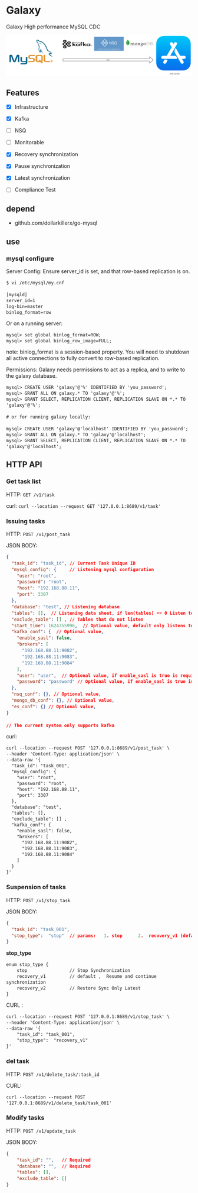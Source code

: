 # Galaxy
Galaxy High performance MySQL CDC

![](./doc/l1.png)

## Features
- [x] Infrastructure
- [x] Kafka
- [ ] NSQ
- [ ] Monitorable   
- [x] Recovery synchronization
- [x] Pause synchronization
- [x] Latest synchronization
- [ ] Compliance Test


## depend
- github.com/dollarkillerx/go-mysql

## use
###  mysql configure
Server Config: Ensure server_id is set, and that row-based replication is on.
``` 
$ vi /etc/mysql/my.cnf

[mysqld]
server_id=1
log-bin=master
binlog_format=row
```
Or on a running server:
``` 
mysql> set global binlog_format=ROW;
mysql> set global binlog_row_image=FULL;
```
note: binlog_format is a session-based property. You will need to shutdown all active connections to fully convert to row-based replication.

Permissions: Galaxy needs permissions to act as a replica, and to write to the galaxy database.
``` 
mysql> CREATE USER 'galaxy'@'%' IDENTIFIED BY 'you_password';
mysql> GRANT ALL ON galaxy.* TO 'galaxy'@'%';
mysql> GRANT SELECT, REPLICATION CLIENT, REPLICATION SLAVE ON *.* TO 'galaxy'@'%';

# or for running galaxy locally:

mysql> CREATE USER 'galaxy'@'localhost' IDENTIFIED BY 'you_password';
mysql> GRANT ALL ON galaxy.* TO 'galaxy'@'localhost';
mysql> GRANT SELECT, REPLICATION CLIENT, REPLICATION SLAVE ON *.* TO 'galaxy'@'localhost';
```

## HTTP API
### Get task list  
  
HTTP: `GET /v1/task`

curl: `curl --location --request GET '127.0.0.1:8689/v1/task'`

### Issuing tasks 

HTTP: `POST /v1/post_task`

JSON BODY:
```json
{
  "task_id": "task_id", // Current Task Unique ID
  "mysql_config": {     // Listening mysql configuration
    "user": "root",
    "password": "root",
    "host": "192.168.88.11",
    "port": 3307
  },
  "database": "test", // Listening database
  "tables": [],  // Listening data sheet, if len(tables) == 0 Listen to all tables under the current db
  "exclude_table": [] , // Tables that do not listen
  "start_time": 1624355996,  // Optional value, default only listens to the latest [This feature is very performance hungry (not recommended)]
  "kafka_conf": {  // Optional value, 
    "enable_sasl": false,
    "brokers": [
      "192.168.88.11:9082",
      "192.168.88.11:9083",
      "192.168.88.11:9084"
    ],
    "user": "user",  // Optional value, if enable_sasl is true is required
    "password": "password" // Optional value, if enable_sasl is true is required
  },
  "nsq_conf": {}, // Optional value, 
  "mongo_db_conf": {}, // Optional value, 
  "es_conf": {} // Optional value, 
}

// The current system only supports kafka
```

curl: 
``` 
curl --location --request POST '127.0.0.1:8689/v1/post_task' \
--header 'Content-Type: application/json' \
--data-raw '{
  "task_id": "task_001", 
  "mysql_config": {  
    "user": "root",
    "password": "root",
    "host": "192.168.88.11",
    "port": 3307
  },
  "database": "test",
  "tables": [],
  "exclude_table": [] , 
  "kafka_conf": {  
    "enable_sasl": false,
    "brokers": [
      "192.168.88.11:9082",
      "192.168.88.11:9083",
      "192.168.88.11:9084"
    ]
  }
}'
```

### Suspension of tasks

HTTP: `POST /v1/stop_task`

JSON BODY: 
```json
{
  "task_id": "task_001",
  "stop_type":  "stop"  // params:   1. stop      2.  recovery_v1 (default ,  Resume and continue synchronization)   2.recovery_v2  (Restore Sync Only Latest)
}
```

**stop_type**
``` 
enum stop_type {
    stop                // Stop Synchronization
    recovery_v1         // default ,  Resume and continue synchronization
    recovery_v2         // Restore Sync Only Latest
}
```

CURL :
``` 
curl --location --request POST '127.0.0.1:8689/v1/stop_task' \
--header 'Content-Type: application/json' \
--data-raw '{
    "task_id": "task_001",
    "stop_type":  "recovery_v1"
}'
```

### del task

HTTP: `POST /v1/delete_task/:task_id`

CURL: 
``` 
curl --location --request POST '127.0.0.1:8689/v1/delete_task/task_001'
```

### Modify tasks

HTTP: `POST /v1/update_task`

JSON BODY:
```json
{
    "task_id": "",   // Required
    "database": "",  // Required
    "tables": [],
    "exclude_table": []
}
```
